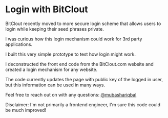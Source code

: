 
# Login with BitClout

BitClout recently moved to more secure login scheme that allows users to login while keeping their seed phrases private.

I was curious how this login mechanism could work for 3rd party applications.

I built this very simple prototype to test how login might work.

I deconstructed the front end code from the BitClout.com website and created a login mechanism for any website.

The code currently updates the page with public key of the logged in user, but this information can be used in many ways.

Feel free to reach out on with any questions: [@mubashariqbal](https://bitclout.com/u/mubashariqbal)

Disclaimer: I'm not primarily a frontend engineer, I'm sure this code could be much improved!